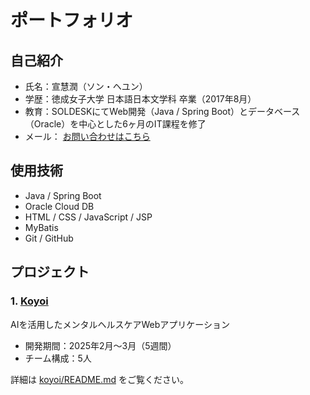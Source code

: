 # ポートフォリオ

## 自己紹介

- 氏名：宣慧潤（ソン・ヘユン）
- 学歴：徳成女子大学 日本語日本文学科 卒業（2017年8月）
- 教育：SOLDESKにてWeb開発（Java / Spring Boot）とデータベース（Oracle）を中心とした6ヶ月のIT課程を修了
- メール： [お問い合わせはこちら](mailto:telexesnook@gmail.com)  

## 使用技術

- Java / Spring Boot  
- Oracle Cloud DB  
- HTML / CSS / JavaScript / JSP  
- MyBatis 
- Git / GitHub

## プロジェクト

### 1. [Koyoi](./koyoi)
AIを活用したメンタルヘルスケアWebアプリケーション

- 開発期間：2025年2月〜3月（5週間）  
- チーム構成：5人

詳細は [koyoi/README.md](./koyoi/README.md) をご覧ください。

